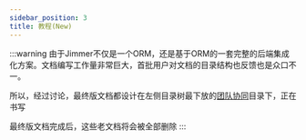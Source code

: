 ```yaml
---
sidebar_position: 3
title: 教程(New)
---
```


:::warning
由于Jimmer不仅是一个ORM，还是基于ORM的一套完整的后端集成化方案。文档编写工作量非常巨大，首批用户对文档的目录结构也反馈也是众口不一。

所以，经过讨论，最终版文档都设计在左侧目录树最下放的[团队协同](../team-work/)目录下，正在书写

最终版文档完成后，这些老文档将会被全部删除
:::